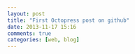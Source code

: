 ```yaml
---
layout: post
title: "First Octopress post on github"
date: 2013-11-17 15:16
comments: true
categories: [web, blog]
---
```

